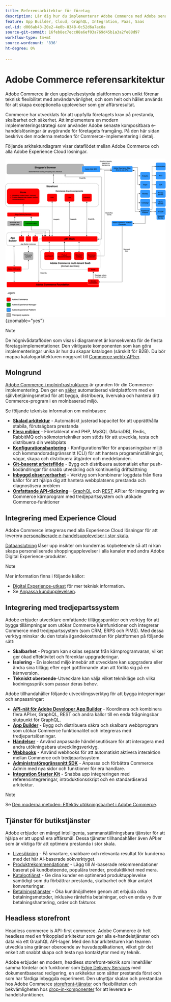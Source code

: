 ```yaml
---
title: Referensarkitektur för företag
description: Lär dig hur du implementerar Adobe Commerce med Adobe senaste teknik för sammanställbar e-handel.
feature: App Builder, Cloud, GraphQL, Integration, Paas, Saas
exl-id: d066ab43-20e2-4e0b-8348-0c52d6a7ac8a
source-git-commit: 16feb8ec7ecc88a6ef03a769d45b1a3a2fe88d97
workflow-type: tm+mt
source-wordcount: '836'
ht-degree: 0%

---
```


# Adobe Commerce referensarkitektur

Adobe Commerce är den upplevelsestyrda plattformen som unikt förenar teknisk flexibilitet med användarvänlighet, och som helt och hållet används för att skapa exceptionella upplevelser som ger affärsresultat.

Commerce har utvecklats för att uppfylla företagets krav på prestanda, skalbarhet och säkerhet. Att implementera en modern implementeringsstrategi som använder Adobe senaste kompositbara e-handelslösningar är avgörande för företagets framgång. På den här sidan beskrivs den moderna metoden för Commerce-implementering i detalj.

Följande arkitekturdiagram visar dataflödet mellan Adobe Commerce och alla Adobe Experience Cloud lösningar.

![Arkitekturdiagram som visar hur Adobe Commerce ansluter till Experience Cloud lösningar](../../assets/playbooks/commerce-architecture-v3.svg){zoomable="yes"}

>[!NOTE]
>
>De högnivådataflöden som visas i diagrammet är konsekventa för de flesta företagsimplementationer. Den viktigaste komponenten som kan göra implementeringar unika är hur du skapar katalogen (särskilt för B2B). Du bör mappa katalogarkitekturen noggrant till [Commerce webb-API:er](https://developer.adobe.com/commerce/webapi/get-started/).

## Molngrund

[Adobe Commerce i molninfrastrukturen](https://experienceleague.adobe.com/sv/docs/commerce-cloud-service/user-guide/overview) är grunden för din Commerce-implementering. Den ger en [säker](../../security-and-compliance/shared-responsibility.md) automatiserad värdplattform med en självbetjäningsmetod för att bygga, distribuera, övervaka och hantera ditt Commerce-program i en molnbaserad miljö.

Se följande tekniska information om molnbasen:

- [**Skalad arkitektur**](https://experienceleague.adobe.com/sv/docs/commerce-cloud-service/user-guide/architecture/scaled-architecture) - Automatiskt justerad kapacitet för att upprätthålla stabila, förutsägbara prestanda
- [**Flera miljöer**](https://experienceleague.adobe.com/sv/docs/commerce-cloud-service/user-guide/architecture/pro-architecture) - Företablerat med PHP, MySQL (MariaDB), Redis, RabbitMQ och sökmotortekniker som stöds för att utveckla, testa och distribuera din webbplats
- [**Konfigurationshantering**](https://experienceleague.adobe.com/sv/docs/commerce-cloud-service/user-guide/configure/overview) - Konfigurationsfiler för anpassningsbar miljö och kommandoradsgränssnitt (CLI) för att hantera programinställningar, vägar, skapa och distribuera åtgärder och meddelanden.
- [**Git-baserat arbetsflöde**](https://experienceleague.adobe.com/sv/docs/commerce-cloud-service/user-guide/architecture/pro-develop-deploy-workflow) - Bygg och distribuera automatiskt efter push-kodändringar för snabb utveckling och kontinuerlig driftsättning
- [**Inbyggd observerbarhet**](https://experienceleague.adobe.com/sv/docs/commerce-cloud-service/user-guide/monitor/performance) - Verktyg som kombinerar loggdata från flera källor för att hjälpa dig att hantera webbplatsens prestanda och diagnostisera problem
- [**Omfattande API-täckning**](https://developer.adobe.com/commerce/webapi/get-started/)—[GraphQL](https://developer.adobe.com/commerce/webapi/graphql/) och [REST](https://developer.adobe.com/commerce/webapi/rest) API:er för integrering av Commerce kärnprogram med tredjepartssystem och utökade Commerce-funktioner

## Integrering med Experience Cloud

Adobe Commerce integreras med alla Experience Cloud lösningar för att leverera [personaliserade e-handelsupplevelser i stor skala](https://experienceleague.adobe.com/sv/docs/commerce-admin/customers/customers-menu/personalize-scale#customers-menu).

[Dataanslutning](https://experienceleague.adobe.com/sv/docs/commerce/data-connection/overview) låser upp insikter om kundernas köpbeteende så att ni kan skapa personaliserade shoppingupplevelser i alla kanaler med andra Adobe Digital Experience-produkter.

>[!NOTE]
>
>Mer information finns i följande källor:
>
>- [Digital Experience-utkast](https://experienceleague.adobe.com/sv/docs/blueprints-learn/architecture/overview) för mer teknisk information.
>- Se [Anpassa kundupplevelsen](https://experienceleague.adobe.com/sv/docs/events/the-skill-exchange-recordings/commerce/aug2024/personalization).


## Integrering med tredjepartssystem

Adobe erbjuder utvecklare omfattande tilläggspunkter och verktyg för att bygga tillämpningar som utökar Commerce kärnfunktioner och integrerar Commerce med tredjepartssystem (som CRM, ERPS och PIMS). Med dessa verktyg minskar du den totala ägandekostnaden för plattformen på följande sätt:

- **Skalbarhet** - Program kan skalas separat från kärnprogramvaran, vilket ger ökad effektivitet och förenklar uppgraderingar.
- **Isolering** - En isolerad miljö innebär att utvecklare kan uppgradera eller ändra sina tillägg efter eget gottfinnande utan att förlita sig på en kärnversion.
- **Tekniskt oberoende**-Utvecklare kan välja vilket teknikläge och vilka kodningsspråk som passar deras behov.

Adobe tillhandahåller följande utvecklingsverktyg för att bygga integreringar och anpassningar:

- [**API-nät för Adobe Developer App Builder**](https://developer.adobe.com/graphql-mesh-gateway/) - Koordinera och kombinera flera API:er, GraphQL, REST och andra källor till en enda frågningsbar slutpunkt för GraphQL.
- [**App Builder**](https://developer.adobe.com/app-builder/docs/overview/) - Bygg och distribuera säkra och skalbara webbprogram som utökar Commerce funktionalitet och integreras med tredjepartslösningar.
- [**Händelser**](https://developer.adobe.com/commerce/extensibility/events/) - Använd anpassade händelseutlösare för att interagera med andra utökningsbara utvecklingsverktyg.
- [**Webhooks**](https://developer.adobe.com/commerce/extensibility/webhooks/) - Använd webhooks för att automatiskt aktivera interaktion mellan Commerce och tredjepartssystem.
- [**Administratörsgränssnitt SDK**](https://developer.adobe.com/commerce/extensibility/admin-ui-sdk/) - Anpassa och förbättra Commerce Admin med nya sidor och funktioner för era handlare.
- [**Integration Starter Kit**](https://developer.adobe.com/commerce/extensibility/starter-kit/) - Snabba upp integreringen med referensintegreringar, introduktionsskript och en standardiserad arkitektur.

>[!NOTE]
>
>Se [Den moderna metoden: Effektiv utökningsbarhet i Adobe Commerce](https://experienceleague.adobe.com/sv/docs/events/the-skill-exchange-recordings/commerce/aug2024/extensibility).

## Tjänster för butikstjänster

Adobe erbjuder en mängd intelligenta, sammanställningsbara tjänster för att hjälpa er att uppnå era affärsmål. Dessa tjänster tillhandahåller även API:er som är viktiga för att optimera prestanda i stor skala.

- [Livesökning](https://experienceleague.adobe.com/sv/docs/commerce/live-search/overview) - Få smartare, snabbare och relevanta resultat för kunderna med det här AI-baserade sökverktyget.
- [Produktrekommendationer](https://experienceleague.adobe.com/sv/docs/commerce/product-recommendations/overview) - Lägg till AI-baserade rekommendationer baserat på kundbeteende, populära trender, produktlikhet med mera.
- [Katalogtjänst](https://experienceleague.adobe.com/sv/docs/commerce/catalog-service/guide-overview) - Ge dina kunder en optimerad produktupplevelse samtidigt som du förbättrar prestanda, skalbarhet och ökar antalet konverteringar.
- [Betalningstjänster](https://experienceleague.adobe.com/sv/docs/commerce/payment-services/guide-overview) - Öka kundnöjdheten genom att erbjuda olika betalningsmetoder, inklusive räntefria betalningar, och en enda vy över betalningshantering, order och fakturor.

## Headless storefront

Headless commerce is API-first commerce. Adobe Commerce är helt headless med en frikopplad arkitektur som ger alla e-handelstjänster och data via ett GraphQL API-lager. Med den här arkitekturen kan teamen utveckla sina gränser oberoende av huvudapplikationen, vilket gör det enkelt att snabbt skapa och testa nya kontaktytor med ny teknik.

Adobe erbjuder en modern, headless storefront-teknik som innehåller samma fördelar och funktioner som [Edge Delivery Services](https://www.aem.live/home) med dokumentbaserad redigering, en arkitektur som sätter prestanda först och som har färdiga inbyggda experiment. Den utnyttjar skalan och prestandan hos Adobe Commerce [storefront-tjänster](#storefront-services) och flexibiliteten och bekvämligheten hos [drop-in-komponenter](https://experienceleague.adobe.com/developer/commerce/storefront/?lang=sv-SE) för att leverera e-handelsfunktioner.

